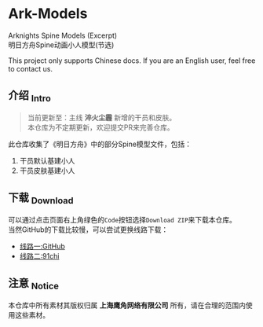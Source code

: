 Ark-Models
==========
Arknights Spine Models (Excerpt)  
明日方舟Spine动画小人模型(节选)  

This project only supports Chinese docs. If you are an English user, feel free to contact us.

## 介绍 <sub>Intro</sub>
> 当前更新至：主线 **淬火尘霾** 新增的干员和皮肤。  
> 本仓库为不定期更新，欢迎提交PR来完善仓库。  

此仓库收集了《明日方舟》中的部分Spine模型文件，包括：
1. 干员默认基建小人
2. 干员皮肤基建小人

## 下载 <sub>Download</sub>
可以通过点击页面右上角绿色的`Code`按钮选择`Download ZIP`来下载本仓库。  
当然GitHub的下载比较慢，可以尝试更换线路下载：  
- [线路一:GitHub](https://github.com/isHarryh/Ark-Models/archive/refs/heads/main.zip)
- [线路二:91chi](https://github.91chi.fun/https://github.com/isHarryh/Ark-Models/archive/refs/heads/main.zip)

## 注意 <sub>Notice</sub>
本仓库中所有素材其版权归属 **上海鹰角网络有限公司** 所有，请在合理的范围内使用这些素材。
